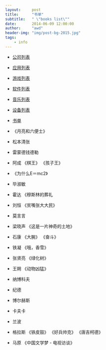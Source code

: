 ```yaml
---
layout:     post
title:      "书单"
subtitle:   " \"books list\""
date:       2014-06-09 12:00:00
author:     "awd"
header-img: "img/post-bg-2015.jpg"
tags:
    - info
---
```

- [公司列表](/2014/06/09/公司列表/)
- [应用列表](/2014/06/09/应用列表/)
- [游戏列表](/2014/06/09/游戏列表/)
- [软件列表](/2014/06/09/软件列表/)
- [音乐列表](/2014/06/09/音乐列表/)
- [设备列表](/2014/06/09/设备列表/)
- [书单](/2014/06/09/书单/)


- 《⽉亮和六便⼠》
- 松本清张
- 雷蒙德钱德勒
- 阿成 
	《棋王》
	《孩子王》
- 《为什么E＝mc2》
- 毕淑敏
- 霍达
	《穆斯林的葬礼
- 刘恒
	《贫嘴张⼤大民》
- 莫⾔言
- 梁晓声
	《这是一片神奇的土地》
- 石康
	《大腕》
	《奋⽃》
- 铁凝
	《哦，香雪》
- 张贤亮
	《绿化树》
- 王朔
	《动物凶猛》
- 纳博科夫
- 纪德
- 博尔赫斯
- 卡夫卡
- 兰波
- 格拉斯
	《铁皮⿎》
	《好兵帅克》
	《唐吉柯德》
- 马原
	《中国文学梦 - 电视访谈》
